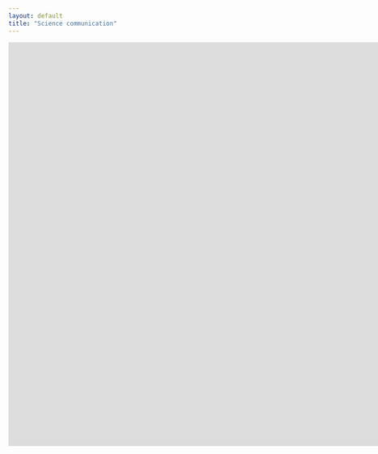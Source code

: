 ```yaml
---
layout: default
title: "Science communication"
---
```


<iframe width="1904" height="800" src="https://www.youtube.com/embed/Bv1kkVsz5CM" title="Introducing the Brennan Lab: Marine Petit | Tick Bite Prevention Week 2022" frameborder="0" allow="accelerometer; autoplay; clipboard-write; encrypted-media; gyroscope; picture-in-picture" allowfullscreen></iframe>
